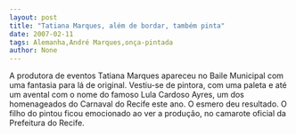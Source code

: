 ```yaml
---
layout: post
title: "Tatiana Marques, além de bordar, também pinta"
date: 2007-02-11
tags: Alemanha,André Marques,onça-pintada
author: None
---
```

A produtora de eventos Tatiana Marques apareceu no Baile Municipal com uma fantasia para lá de original.
Vestiu-se de pintora, com uma paleta e até um avental com o nome do famoso Lula Cardoso Ayres, um dos homenageados do Carnaval do Recife este ano.
O esmero deu resultado. O filho do pintou ficou emocionado ao ver a produção, no camarote oficial da Prefeitura do Recife. 